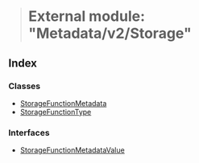 > # External module: "Metadata/v2/Storage"

## Index

### Classes

* [StorageFunctionMetadata](../classes/_metadata_v2_storage_.storagefunctionmetadata.md)
* [StorageFunctionType](../classes/_metadata_v2_storage_.storagefunctiontype.md)

### Interfaces

* [StorageFunctionMetadataValue](../interfaces/_metadata_v2_storage_.storagefunctionmetadatavalue.md)